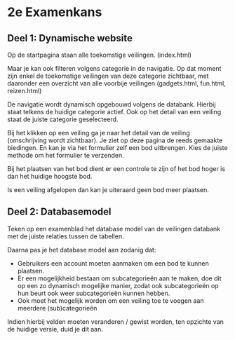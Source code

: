 # 2e Examenkans

## Deel 1: Dynamische website

Op de startpagina staan alle toekomstige veilingen. (index.html) 

Maar je kan ook filteren volgens categorie in de navigatie. Op dat moment zijn enkel de toekomstige veilingen van deze categorie zichtbaar, met daaronder een overzicht van alle voorbije veilingen (gadgets.html, fun.html, reizen.html)

De navigatie wordt dynamisch opgebouwd volgens de databank. Hierbij staat telkens de huidige categorie actief. Ook op het detail van een veiling staat de juiste categorie geselecteerd.

Bij het klikken op een veiling ga je naar het detail van de veiling (omschrijving wordt zichtbaar).
Je ziet op deze pagina de reeds gemaakte biedingen. En kan je via het formulier zelf een bod uitbrengen. Kies de juiste methode om het formulier te verzenden.

Bij het plaatsen van het bod dient er een controle te zijn of het bod hoger is dan het huidige hoogste bod. 

Is een veiling afgelopen dan kan je uiteraard geen bod meer plaatsen.

## Deel 2: Databasemodel

Teken op een examenblad het database model van de veilingen databank met de juiste relaties tussen de tabellen.

Daarna pas je het database model aan zodanig dat:
- Gebruikers een account moeten aanmaken om een bod te kunnen plaatsen.
- Er een mogelijkheid bestaan om subcategorieën aan te maken, doe dit op een zo dynamisch mogelijke manier, zodat ook subcategorieën op hun beurt ook weer subcategorieën kunnen hebben. 
- Ook moet het mogelijk worden om een veiling toe te voegen aan meerdere (sub)categorieën

Indien hierbij velden moeten veranderen / gewist worden, ten opzichte van de huidige versie, duid je dit aan.